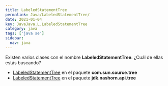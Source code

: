 ```yaml
---
title: LabeledStatementTree
permalink: Java/LabeledStatementTree/
date: 2021-01-04
key: JavaJava.L.LabeledStatementTree
category: java
tags: ['java se']
sidebar: 
  nav: java
---
```


Existen varios clases con el nombre **LabeledStatementTree**. ¿Cuál de ellas estás buscando?
<ul>
<li><a href="/Java/LabeledStatementTree-com-sun-source-tree/">LabeledStatementTree</a> en el paquete <strong>com.sun.source.tree</strong></li>
<li><a href="/Java/LabeledStatementTree-jdk-nashorn-api-tree/">LabeledStatementTree</a> en el paquete <strong>jdk.nashorn.api.tree</strong></li>
<ul>
